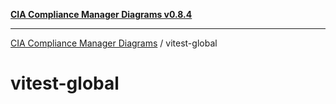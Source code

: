 [**CIA Compliance Manager Diagrams v0.8.4**](../README.md)

***

[CIA Compliance Manager Diagrams](../modules.md) / vitest-global

# vitest-global
